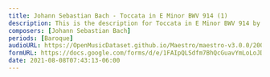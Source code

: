 ```yaml
---
title: Johann Sebastian Bach - Toccata in E Minor BWV 914 (1)
description: This is the description for Toccata in E Minor BWV 914 by Johann Sebastian Bach
composers: [Johann Sebastian Bach]
periods: [Baroque]
audioURL: https://OpenMusicDataset.github.io/Maestro/maestro-v3.0.0/2008/MIDI-Unprocessed_12_R2_2008_01-04_ORIG_MID--AUDIO_12_R2_2008_wav--1.midi
formURL: https://docs.google.com/forms/d/e/1FAIpQLSdfm7BhQcGuavYmLoLoJD7O2cbFXRPXVk0NlNKB52EHT_TXew/viewform
date: 2021-08-08T07:43:13-06:00
---
```

